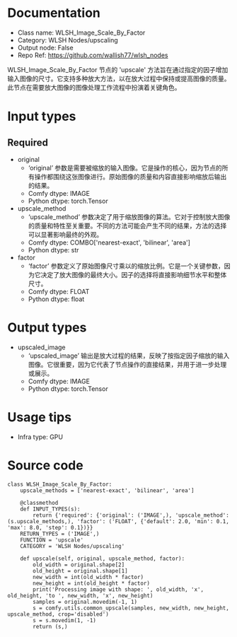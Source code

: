 # Documentation
- Class name: WLSH_Image_Scale_By_Factor
- Category: WLSH Nodes/upscaling
- Output node: False
- Repo Ref: https://github.com/wallish77/wlsh_nodes

WLSH_Image_Scale_By_Factor 节点的 'upscale' 方法旨在通过指定的因子增加输入图像的尺寸。它支持多种放大方法，以在放大过程中保持或提高图像的质量。此节点在需要放大图像的图像处理工作流程中扮演着关键角色。

# Input types
## Required
- original
    - ‘original’ 参数是需要被缩放的输入图像。它是操作的核心，因为节点的所有操作都围绕这张图像进行。原始图像的质量和内容直接影响缩放后输出的结果。
    - Comfy dtype: IMAGE
    - Python dtype: torch.Tensor
- upscale_method
    - ‘upscale_method’ 参数决定了用于缩放图像的算法。它对于控制放大图像的质量和特性至关重要。不同的方法可能会产生不同的结果，方法的选择可以显著影响最终的外观。
    - Comfy dtype: COMBO['nearest-exact', 'bilinear', 'area']
    - Python dtype: str
- factor
    - ‘factor’ 参数定义了原始图像尺寸乘以的缩放比例。它是一个关键参数，因为它决定了放大图像的最终大小。因子的选择将直接影响细节水平和整体尺寸。
    - Comfy dtype: FLOAT
    - Python dtype: float

# Output types
- upscaled_image
    - ‘upscaled_image’ 输出是放大过程的结果，反映了按指定因子缩放的输入图像。它很重要，因为它代表了节点操作的直接结果，并用于进一步处理或展示。
    - Comfy dtype: IMAGE
    - Python dtype: torch.Tensor

# Usage tips
- Infra type: GPU

# Source code
```
class WLSH_Image_Scale_By_Factor:
    upscale_methods = ['nearest-exact', 'bilinear', 'area']

    @classmethod
    def INPUT_TYPES(s):
        return {'required': {'original': ('IMAGE',), 'upscale_method': (s.upscale_methods,), 'factor': ('FLOAT', {'default': 2.0, 'min': 0.1, 'max': 8.0, 'step': 0.1})}}
    RETURN_TYPES = ('IMAGE',)
    FUNCTION = 'upscale'
    CATEGORY = 'WLSH Nodes/upscaling'

    def upscale(self, original, upscale_method, factor):
        old_width = original.shape[2]
        old_height = original.shape[1]
        new_width = int(old_width * factor)
        new_height = int(old_height * factor)
        print('Processing image with shape: ', old_width, 'x', old_height, 'to ', new_width, 'x', new_height)
        samples = original.movedim(-1, 1)
        s = comfy.utils.common_upscale(samples, new_width, new_height, upscale_method, crop='disabled')
        s = s.movedim(1, -1)
        return (s,)
```